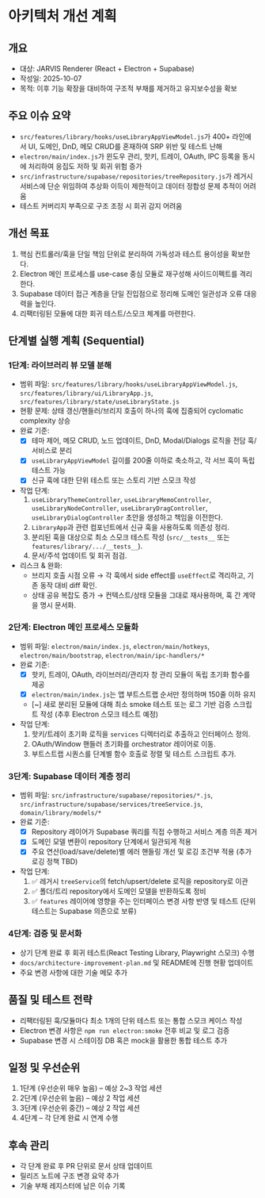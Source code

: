 # 아키텍처 개선 계획

## 개요
- 대상: JARVIS Renderer (React + Electron + Supabase)
- 작성일: 2025-10-07
- 목적: 이후 기능 확장을 대비하여 구조적 부채를 제거하고 유지보수성을 확보

## 주요 이슈 요약
- `src/features/library/hooks/useLibraryAppViewModel.js`가 400+ 라인에서 UI, 도메인, DnD, 메모 CRUD를 혼재하여 SRP 위반 및 테스트 난해
- `electron/main/index.js`가 윈도우 관리, 핫키, 트레이, OAuth, IPC 등록을 동시에 처리하여 응집도 저하 및 회귀 위험 증가
- `src/infrastructure/supabase/repositories/treeRepository.js`가 레거시 서비스에 단순 위임하여 추상화 이득이 제한적이고 데이터 정합성 문제 추적이 어려움
- 테스트 커버리지 부족으로 구조 조정 시 회귀 감지 어려움

## 개선 목표
1. 핵심 컨트롤러/훅을 단일 책임 단위로 분리하여 가독성과 테스트 용이성을 확보한다.
2. Electron 메인 프로세스를 use-case 중심 모듈로 재구성해 사이드이펙트를 격리한다.
3. Supabase 데이터 접근 계층을 단일 진입점으로 정리해 도메인 일관성과 오류 대응력을 높인다.
4. 리팩터링된 모듈에 대한 회귀 테스트/스모크 체계를 마련한다.

## 단계별 실행 계획 (Sequential)

### 1단계: 라이브러리 뷰 모델 분해
- 범위 파일: `src/features/library/hooks/useLibraryAppViewModel.js`, `src/features/library/ui/LibraryApp.js`, `src/features/library/state/useLibraryState.js`
- 현황 문제: 상태 갱신/핸들러/브리지 호출이 하나의 훅에 집중되어 cyclomatic complexity 상승
- 완료 기준:
  - [x] 테마 제어, 메모 CRUD, 노드 업데이트, DnD, Modal/Dialogs 로직을 전담 훅/서비스로 분리
  - [x] `useLibraryAppViewModel` 길이를 200줄 이하로 축소하고, 각 서브 훅이 독립 테스트 가능
  - [x] 신규 훅에 대한 단위 테스트 또는 스토리 기반 스모크 작성
- 작업 단계:
  1. `useLibraryThemeController`, `useLibraryMemoController`, `useLibraryNodeController`, `useLibraryDragController`, `useLibraryDialogController` 초안을 생성하고 책임을 이전한다.
  2. `LibraryApp`과 관련 컴포넌트에서 신규 훅을 사용하도록 의존성 정리.
  3. 분리된 훅을 대상으로 최소 스모크 테스트 작성 (`src/__tests__` 또는 `features/library/.../__tests__`).
  4. 문서/주석 업데이트 및 회귀 점검.
- 리스크 & 완화:
  - 브리지 호출 시점 오류 → 각 훅에서 side effect를 `useEffect`로 격리하고, 기존 동작 대비 diff 확인.
  - 상태 공유 복잡도 증가 → 컨텍스트/상태 모듈을 그대로 재사용하며, 훅 간 계약을 명시 문서화.

### 2단계: Electron 메인 프로세스 모듈화
- 범위 파일: `electron/main/index.js`, `electron/main/hotkeys`, `electron/main/bootstrap`, `electron/main/ipc-handlers/*`
- 완료 기준:
  - [x] 핫키, 트레이, OAuth, 라이브러리/관리자 창 관리 모듈이 독립 초기화 함수를 제공
  - [x] `electron/main/index.js`는 앱 부트스트랩 순서만 정의하며 150줄 이하 유지
  - [~] 새로 분리된 모듈에 대해 최소 smoke 테스트 또는 로그 기반 검증 스크립트 작성 (추후 Electron 스모크 테스트 예정)
- 작업 단계:
  1. 핫키/트레이 초기화 로직을 `services` 디렉터리로 추출하고 인터페이스 정의.
  2. OAuth/Window 핸들러 초기화를 orchestrator 레이어로 이동.
  3. 부트스트랩 시퀀스를 단계별 함수 호출로 정렬 및 테스트 스크립트 추가.

### 3단계: Supabase 데이터 계층 정리
- 범위 파일: `src/infrastructure/supabase/repositories/*.js`, `src/infrastructure/supabase/services/treeService.js`, `domain/library/models/*`
- 완료 기준:
  - [x] Repository 레이어가 Supabase 쿼리를 직접 수행하고 서비스 계층 의존 제거
  - [x] 도메인 모델 변환이 repository 단계에서 일관되게 적용
  - [x] 주요 연산(load/save/delete)별 에러 핸들링 개선 및 로깅 조건부 적용 (추가 로깅 정책 TBD)
- 작업 단계:
  1. ✅ 레거시 `treeService`의 fetch/upsert/delete 로직을 repository로 이관
  2. ✅ 폴더/트리 repository에서 도메인 모델을 반환하도록 정비
  3. ✅ `features` 레이어에 영향을 주는 인터페이스 변경 사항 반영 및 테스트 (단위 테스트는 Supabase 의존으로 보류)

### 4단계: 검증 및 문서화
- 상기 단계 완료 후 회귀 테스트(React Testing Library, Playwright 스모크) 수행
- `docs/architecture-improvement-plan.md` 및 README에 진행 현황 업데이트
- 주요 변경 사항에 대한 기술 메모 추가

## 품질 및 테스트 전략
- 리팩터링된 훅/모듈마다 최소 1개의 단위 테스트 또는 통합 스모크 케이스 작성
- Electron 변경 사항은 `npm run electron:smoke` 전후 비교 및 로그 검증
- Supabase 변경 시 스테이징 DB 혹은 mock을 활용한 통합 테스트 추가

## 일정 및 우선순위
1. 1단계 (우선순위 매우 높음) – 예상 2~3 작업 세션
2. 2단계 (우선순위 높음) – 예상 2 작업 세션
3. 3단계 (우선순위 중간) – 예상 2 작업 세션
4. 4단계 – 각 단계 완료 시 연계 수행

## 후속 관리
- 각 단계 완료 후 PR 단위로 문서 상태 업데이트
- 릴리즈 노트에 구조 변경 요약 추가
- 기술 부채 레지스터에 남은 이슈 기록

